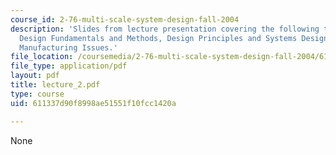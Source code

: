 ```yaml
---
course_id: 2-76-multi-scale-system-design-fall-2004
description: 'Slides from lecture presentation covering the following topics: MuSS
  Design Fundamentals and Methods, Design Principles and Systems Design, and MuSS
  Manufacturing Issues.'
file_location: /coursemedia/2-76-multi-scale-system-design-fall-2004/611337d90f8998ae51551f10fcc1420a_lecture_2.pdf
file_type: application/pdf
layout: pdf
title: lecture_2.pdf
type: course
uid: 611337d90f8998ae51551f10fcc1420a

---
```

None